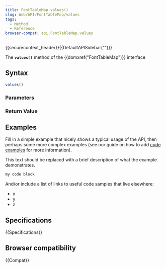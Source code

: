 ```yaml
---
title: FontTableMap.values()
slug: Web/API/FontTableMap/values
tags:
  - Method
  - Reference
browser-compat: api.FontTableMap.values
---
```

{{securecontext_header}}{{DefaultAPISidebar("")}}

The **`values()`** method of the {{domxref("FontTableMap")}} interface 

## Syntax

```js
values()
```

### Parameters



### Return Value



## Examples

Fill in a simple example that nicely shows a typical usage of the API, then perhaps some more complex examples (see our guide on how to add [code examples](/en-US/docs/MDN/Contribute/Structures/Code_examples) for more information).

This text should be replaced with a brief description of what the example demonstrates.

```js
my code block
```

And/or include a list of links to useful code samples that live elsewhere:

*   x
*   y
*   z

## Specifications

{{Specifications}}

## Browser compatibility

{{Compat}}

